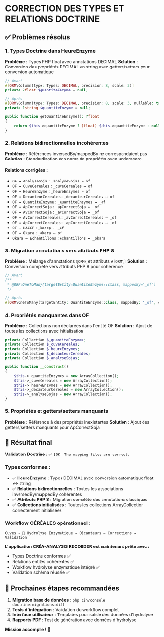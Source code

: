# CORRECTION DES TYPES ET RELATIONS DOCTRINE

## ✅ Problèmes résolus

### 1. **Types Doctrine dans HeureEnzyme** 
**Problème** : Types PHP float avec annotations DECIMAL
**Solution** : Conversion des propriétés DECIMAL en string avec getters/setters pour conversion automatique
```php
// Avant
#[ORM\Column(type: Types::DECIMAL, precision: 8, scale: 3)]
private ?float $quantiteEnzyme = null;

// Après  
#[ORM\Column(type: Types::DECIMAL, precision: 8, scale: 3, nullable: true)]
private ?string $quantiteEnzyme = null;

public function getQuantiteEnzyme(): ?float
{
    return $this->quantiteEnzyme ? (float) $this->quantiteEnzyme : null;
}
```

### 2. **Relations bidirectionnelles incohérentes**
**Problème** : Références inversedBy/mappedBy ne correspondaient pas
**Solution** : Standardisation des noms de propriétés avec underscore

#### Relations corrigées :
- `OF ↔ AnalyseSoja` : `_analyseSojas ↔ of`
- `OF ↔ CuveCereales` : `_cuveCereales ↔ of`  
- `OF ↔ HeureEnzyme` : `_heureEnzymes ↔ of`
- `OF ↔ DecanteurCereales` : `_decanteurCereales ↔ of`
- `OF ↔ QuantiteEnzyme` : `_quantiteEnzymes ↔ _of`
- `OF ↔ ApCorrectSoja` : `_apCorrectSoja ↔ _of`
- `OF ↔ AvCorrectSoja` : `_avCorrectSoja ↔ _of`
- `OF ↔ AvCorrectCereales` : `_avCorrectCereales ↔ _of`
- `OF ↔ ApCorrectCereales` : `_apCorrectCereales ↔ _of`
- `OF ↔ HACCP` : `_haccp ↔ _of`
- `OF ↔ Okara` : `_okara ↔ of`
- `Okara ↔ Echantillons` : `echantillons ↔ _okara`

### 3. **Migration annotations vers attributs PHP 8**
**Problème** : Mélange d'annotations `@ORM\` et attributs `#[ORM\]`
**Solution** : Conversion complète vers attributs PHP 8 pour cohérence

```php
// Avant
/**
 * @ORM\OneToMany(targetEntity=QuantiteEnzyme::class, mappedBy="_of")
 */

// Après
#[ORM\OneToMany(targetEntity: QuantiteEnzyme::class, mappedBy: '_of', cascade: ['persist', 'remove'])]
```

### 4. **Propriétés manquantes dans OF**
**Problème** : Collections non déclarées dans l'entité OF
**Solution** : Ajout de toutes les collections avec initialisation

```php
private Collection $_quantiteEnzymes;
private Collection $_cuveCereales;
private Collection $_heureEnzymes;
private Collection $_decanteurCereales;
private Collection $_analyseSojas;

public function __construct()
{
    $this->_quantiteEnzymes = new ArrayCollection();
    $this->_cuveCereales = new ArrayCollection();
    $this->_heureEnzymes = new ArrayCollection();
    $this->_decanteurCereales = new ArrayCollection();
    $this->_analyseSojas = new ArrayCollection();
}
```

### 5. **Propriétés et getters/setters manquants**
**Problème** : Référence à des propriétés inexistantes
**Solution** : Ajout des getters/setters manquants pour ApCorrectSoja

## 🎯 Résultat final

**Validation Doctrine** : ✅ `[OK] The mapping files are correct.`

### Types conformes :
- ✅ **HeureEnzyme** : Types DECIMAL avec conversion automatique float ↔ string
- ✅ **Relations bidirectionnelles** : Toutes les associations inversedBy/mappedBy cohérentes
- ✅ **Attributs PHP 8** : Migration complète des annotations classiques
- ✅ **Collections initialisées** : Toutes les collections ArrayCollection correctement initialisées

### Workflow CÉRÉALES opérationnel :
```
Cuves → 🧪 Hydrolyse Enzymatique → Décanteurs → Corrections → Validation
```

**L'application CRÉA-ANALYSIS RECORDER est maintenant prête avec :**
- Types Doctrine conformes ✅
- Relations entités cohérentes ✅  
- Workflow hydrolyse enzymatique intégré ✅
- Validation schéma réussie ✅

## 🚀 Prochaines étapes recommandées

1. **Migration base de données** : `php bin/console doctrine:migrations:diff`
2. **Tests d'intégration** : Validation du workflow complet
3. **Interface utilisateur** : Templates pour saisie des données d'hydrolyse
4. **Rapports PDF** : Test de génération avec données d'hydrolyse

**Mission accomplie !** 🎉
